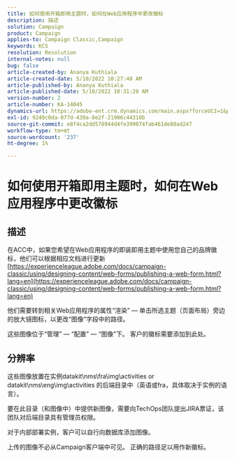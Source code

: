 ```yaml
---
title: 如何使用开箱即用主题时，如何在Web应用程序中更改徽标
description: 描述
solution: Campaign
product: Campaign
applies-to: Campaign Classic,Campaign
keywords: KCS
resolution: Resolution
internal-notes: null
bug: false
article-created-by: Ananya Kuthiala
article-created-date: 5/10/2022 10:27:48 AM
article-published-by: Ananya Kuthiala
article-published-date: 5/10/2022 10:31:28 AM
version-number: 2
article-number: KA-14045
dynamics-url: https://adobe-ent.crm.dynamics.com/main.aspx?forceUCI=1&pagetype=entityrecord&etn=knowledgearticle&id=bae753d3-4bd0-ec11-a7b5-0022480a8e40
exl-id: 9249c0da-077d-439a-8e2f-21906c44310b
source-git-commit: e8f4ca2dd578944d4fe399074fab461de88ad247
workflow-type: tm+mt
source-wordcount: '237'
ht-degree: 1%

---
```


# 如何使用开箱即用主题时，如何在Web应用程序中更改徽标

## 描述


在ACC中，如果您希望在Web应用程序的即装即用主题中使用您自己的品牌徽标，他们可以根据相应文档进行更新 [https://experienceleague.adobe.com/docs/campaign-classic/using/designing-content/web-forms/publishing-a-web-form.html?lang=en](https://experienceleague.adobe.com/docs/campaign-classic/using/designing-content/web-forms/publishing-a-web-form.html?lang=en)

他们需要转到相关Web应用程序的属性“渲染” — 单击所选主题（页面布局）旁边的放大镜图标，以更改“图像”字段中的路径。

这些图像位于“管理” — “配置” — “图像”下。 客户的徽标需要添加到此处。


## 分辨率


这些图像放置在实例datakit\nms\fra\img\activities or datakit\nms\eng\img\activities 的后端目录中（英语或fra，具体取决于实例的语言）。

要在此目录（和图像中）中提供新图像，需要向TechOps团队提出JIRA票证，该团队对后端目录具有管理员权限。

对于内部部署实例，客户可以自行向数据库添加图像。

上传的图像不必从Campaign客户端中可见。 正确的路径足以用作新徽标。
